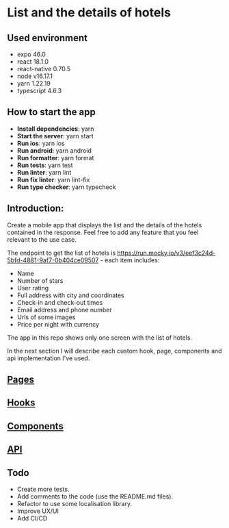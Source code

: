 # List and the details of hotels

## Used environment

-   expo 46.0
-   react 18.1.0
-   react-native 0.70.5
-   node v16.17.1
-   yarn 1.22.19
-   typescript 4.6.3

## How to start the app

-   **Install dependencies**: yarn
-   **Start the server**: yarn start
-   **Run ios**: yarn ios
-   **Run android**: yarn android
-   **Run formatter**: yarn format
-   **Run tests**: yarn test
-   **Run linter**: yarn lint
-   **Run fix linter**: yarn lint-fix
-   **Run type checker**: yarn typecheck

## Introduction:

Create a mobile app that displays the list and the details of the hotels contained in the response. Feel
free to add any feature that you feel relevant to the use case.

The endpoint to get the list of hotels is https://run.mocky.io/v3/eef3c24d-5bfd-4881-9af7-0b404ce09507 - each item includes:

-   Name
-   Number of stars
-   User rating
-   Full address with city and coordinates
-   Check-in and check-out times
-   Email address and phone number
-   Urls of some images
-   Price per night with currency

The app in this repo shows only one screen with the list of hotels.

In the next section I will describe each custom hook, page, components and api implementation I've used.

## [Pages](https://github.com/migue02/hotels-list-miguelmorales/blob/main/src/pages)

## [Hooks](https://github.com/migue02/hotels-list-miguelmorales/blob/main/src/hooks)

## [Components](https://github.com/migue02/hotels-list-miguelmorales/blob/main/src/components)

## [API](https://github.com/migue02/hotels-list-miguelmorales/blob/main/src/api)

## Todo

-   Create more tests.
-   Add comments to the code (use the README.md files).
-   Refactor to use some localisation library.
-   Improve UX/UI
-   Add CI/CD
